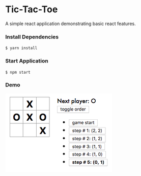 # Tic-Tac-Toe

A simple react application demonstrating basic react features.


### Install Dependencies
```
$ yarn install
```

### Start Application
```
$ npm start
```

### Demo
![demo](images/game.png)


